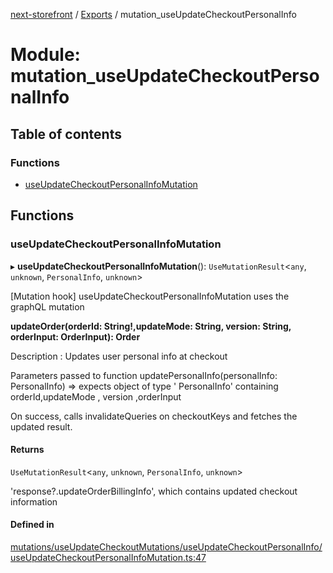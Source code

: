 [next-storefront](../README.md) / [Exports](../modules.md) / mutation_useUpdateCheckoutPersonalInfo

# Module: mutation_useUpdateCheckoutPersonalInfo

## Table of contents

### Functions

- [useUpdateCheckoutPersonalInfoMutation](mutation_useUpdateCheckoutPersonalInfo.md#useupdatecheckoutpersonalinfomutation)

## Functions

### useUpdateCheckoutPersonalInfoMutation

▸ **useUpdateCheckoutPersonalInfoMutation**(): `UseMutationResult`<`any`, `unknown`, `PersonalInfo`, `unknown`\>

[Mutation hook] useUpdateCheckoutPersonalInfoMutation uses the graphQL mutation

<b>updateOrder(orderId: String!,updateMode: String, version: String, orderInput: OrderInput): Order</b>

Description : Updates user personal info at checkout

Parameters passed to function updatePersonalInfo(personalInfo: PersonalInfo) => expects object of type ' PersonalInfo' containing orderId,updateMode , version ,orderInput

On success, calls invalidateQueries on checkoutKeys and fetches the updated result.

#### Returns

`UseMutationResult`<`any`, `unknown`, `PersonalInfo`, `unknown`\>

'response?.updateOrderBillingInfo', which contains updated checkout information

#### Defined in

[mutations/useUpdateCheckoutMutations/useUpdateCheckoutPersonalInfo/useUpdateCheckoutPersonalInfoMutation.ts:47](https://github.com/KiboSoftware/nextjs-storefront/blob/2f9709d/hooks/mutations/useUpdateCheckoutMutations/useUpdateCheckoutPersonalInfo/useUpdateCheckoutPersonalInfoMutation.ts#L47)
